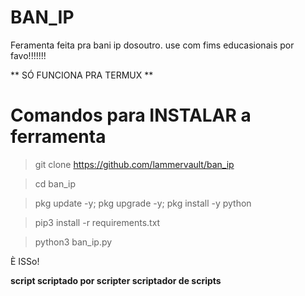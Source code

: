 # BAN_IP

Feramenta feita pra bani ip dosoutro. use com fims educasionais por favo!!!!!!!

** SÓ FUNCIONA PRA TERMUX ** 

# Comandos para INSTALAR a ferramenta

>git clone https://github.com/lammervault/ban_ip

>cd ban_ip

>pkg update -y; pkg upgrade -y; pkg install -y python

>pip3 install -r requirements.txt

>python3 ban_ip.py


È ISSo!



**script scriptado por scripter scriptador de scripts**
